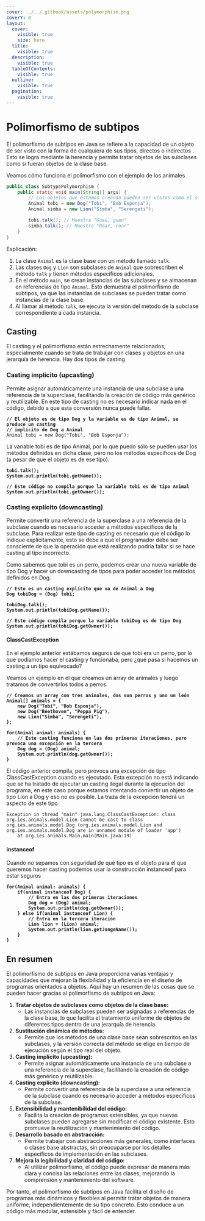 ```yaml
---
cover: ../../.gitbook/assets/polymorphism.png
coverY: 0
layout:
  cover:
    visible: true
    size: hero
  title:
    visible: true
  description:
    visible: true
  tableOfContents:
    visible: true
  outline:
    visible: true
  pagination:
    visible: true
---
```


# Polimorfismo de subtipos

El polimorfismo de subtipos en Java se refiere a la capacidad de un objeto de ser visto con la forma de cualquiera de sus tipos, directos o indirectos . Esto se logra mediante la herencia y permite tratar objetos de las subclases como si fueran objetos de la clase base.

Veamos cómo funciona el polimorfismo con el ejemplo de los animales

```java
public class SubtypePolymorphism {
    public static void main(String[] args) {
        // Los objetos que estamos creando pueden ser vistos como el supertipo
        Animal tobi = new Dog("Tobi", "Bob Esponja");
        Animal simba = new Lion("Simba", "Serengeti");

        tobi.talk(); // Muestra "Guau, guau"
        simba.talk(); // Muestra "Roar, roar"
    }
}
```

Explicación:

1. La clase `Animal` es la clase base con un método llamado `talk`.
2. Las clases `Dog` y `Lion` son subclases de `Animal` que sobrescriben el método `talk` y tienen métodos específicos adicionales.
3. En el método `main`, se crean instancias de las subclases y se almacenan en referencias de tipo `Animal`. Esto demuestra el polimorfismo de subtipos, ya que las instancias de subclases se pueden tratar como instancias de la clase base.
4. Al llamar al método `talk`, se ejecuta la versión del método de la subclase correspondiente a cada instancia.

## Casting

El casting y el polimorfismo están estrechamente relacionados, especialmente cuando se trata de trabajar con clases y objetos en una jerarquía de herencia. Hay dos tipos de casting

### Casting implícito (upcasting)

Permite asignar automáticamente una instancia de una subclase a una referencia de la superclase, facilitando la creación de código más genérico y reutilizable. En este tipo de casting no es necesario indicar nada en el código, debido a que esta conversión nunca puede fallar.

<pre class="language-java"><code class="lang-java"><strong>// El objeto es de tipo Dog y la variable es de tipo Animal, se produce un casting 
</strong><strong>// implícito de Dog a Animal
</strong>Animal tobi = new Dog("Tobi", "Bob Esponja");
</code></pre>

La variable tobi es de tipo Animal, por lo que puedo sólo se pueden usar los métodos definidos en dicha clase, pero no los métodos específicos de Dog (a pesar de que el objeto es de ese tipo).

<pre class="language-java"><code class="lang-java"><strong>tobi.talk();
</strong><strong>System.out.println(tobi.getName());
</strong>
<strong>// Este código no compila porque la variable tobi es de tipo Animal
</strong><strong>System.out.println(tobi.getOwner());
</strong></code></pre>

### Casting explícito (downcasting)

Permite convertir una referencia de la superclase a una referencia de la subclase cuando es necesario acceder a métodos específicos de la subclase. Para realizar este tipo de casting es necesario que el código lo indique explícitamente, esto se debe a que el programador debe ser consciente de que la operación que está realizando podría fallar si se hace casting al tipo incorrecto.

Como sabemos que tobi es un perro, podemos crear una nueva variable de tipo Dog y hacer un downcasting de tipos para poder acceder los métodos definidos en Dog.

<pre class="language-java"><code class="lang-java"><strong>// Esto es un casting explícito que va de Animal a Dog
</strong><strong>Dog tobiDog = (Dog) tobi;
</strong>
<strong>tobiDog.talk();
</strong><strong>System.out.println(tobiDog.getName());
</strong>
<strong>// Este código compila porque la variable tobiDog es de tipo Dog
</strong><strong>System.out.println(tobiDog.getOwner());
</strong></code></pre>

#### ClassCastException

En el ejemplo anterior estábamos seguros de que tobi era un perro, por lo que podíamos hacer el casting y funcionaba, pero ¿qué pasa si hacemos un casting a un tipo equivocado?

Veamos un ejemplo en el que creamos un array de animales y luego tratamos de convertirlos todos a perros.

<pre class="language-java"><code class="lang-java"><strong>// Creamos un array con tres animales, dos son perros y uno un león
</strong><strong>Animal[] animals = {
</strong><strong>    new Dog("Tobi", "Bob Esponja"),
</strong><strong>    new Dog("Beethoven", "Peppa Pig"),
</strong><strong>    new Lion("Simba", "Serengeti"),
</strong><strong>};
</strong>
<strong>for(Animal animal: animals) {
</strong><strong>    // Este casting funciona en las dos primeras iteraciones, pero provoca una excepción en la tercera
</strong><strong>    Dog dog = (Dog) animal;
</strong><strong>    System.out.println(dog.getOwner());
</strong><strong>}
</strong></code></pre>

El código anterior compila, pero provoca una excepción de tipo ClassCastException cuando es ejecutado. Esta excepción no está indicando que se ha tratado de ejecutar un casting ilegal durante la ejecución del programa, en este caso porque estamos intentando convertir un objeto de tipo Lion a Dog y eso no es posible. La traza de la excepción tendrá un aspecto de este tipo

```log
Exception in thread "main" java.lang.ClassCastException: class org.ies.animals.model.Lion cannot be cast to class org.ies.animals.model.Dog (org.ies.animals.model.Lion and org.ies.animals.model.Dog are in unnamed module of loader 'app')
	at org.ies.animals.Main.main(Main.java:19)

```

#### instanceof

Cuando no sepamos con seguridad de qué tipo es el objeto para el que queremos hacer casting podemos usar la construcción instanceof para estar seguros

<pre class="language-java"><code class="lang-java"><strong>for(Animal animal: animals) {
</strong><strong>    if(animal instanceof Dog) {
</strong><strong>        // Entra en las dos primeras iteraciones
</strong><strong>        Dog dog = (Dog) animal;
</strong><strong>        System.out.println(dog.getOwner());
</strong><strong>    } else if(animal instanceof Lion) {
</strong><strong>        // Entra en la tercera iteración
</strong><strong>        Lion lion = (Lion) animal;
</strong><strong>        System.out.println(lion.getJungeName());
</strong><strong>    }
</strong><strong>}
</strong></code></pre>

## En resumen

El polimorfismo de subtipos en Java proporciona varias ventajas y capacidades que mejoran la flexibilidad y la eficiencia en el diseño de programas orientados a objetos. Aquí hay un resumen de las cosas que se pueden hacer gracias al polimorfismo de subtipos en Java:

1. **Tratar objetos de subclases como objetos de la clase base:**
   * Las instancias de subclases pueden ser asignadas a referencias de la clase base, lo que facilita el tratamiento uniforme de objetos de diferentes tipos dentro de una jerarquía de herencia.
2. **Sustitución dinámica de métodos:**
   * Permite que los métodos de una clase base sean sobrescritos en las subclases, y la versión correcta del método se elige en tiempo de ejecución según el tipo real del objeto.
3. **Casting implícito (upcasting):**
   * Permite asignar automáticamente una instancia de una subclase a una referencia de la superclase, facilitando la creación de código más genérico y reutilizable.
4. **Casting explícito (downcasting):**
   * Permite convertir una referencia de la superclase a una referencia de la subclase cuando es necesario acceder a métodos específicos de la subclase.
5. **Extensibilidad y mantenibilidad del código:**
   * Facilita la creación de programas extensibles, ya que nuevas subclases pueden agregarse sin modificar el código existente. Esto promueve la reutilización y mantenimiento del código.
6. **Desarrollo basado en abstracción:**
   * Permite trabajar con abstracciones más generales, como interfaces o clases base abstractas, sin preocuparse por los detalles específicos de implementación en las subclases.
7. **Mejora la legibilidad y claridad del código:**
   * Al utilizar polimorfismo, el código puede expresar de manera más clara y concisa las relaciones entre las clases, mejorando la comprensión y mantenimiento del software.

Por tanto, el polimorfismo de subtipos en Java facilita el diseño de programas más dinámicos y flexibles al permitir tratar objetos de manera uniforme, independientemente de su tipo concreto. Esto conduce a un código más modular, extensible y fácil de entender.
